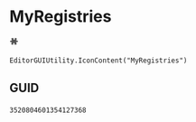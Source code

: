 # MyRegistries
![](/img/MyRegistries.png)

``` CSharp
EditorGUIUtility.IconContent("MyRegistries")
```
## GUID
```
3520804601354127368
```
